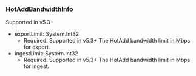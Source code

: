 ### HotAddBandwidthInfo
Supported in v5.3+

- exportLimit: System.Int32
  - Required. Supported in v5.3+
  The HotAdd bandwidth limit in Mbps for export.
- ingestLimit: System.Int32
  - Required. Supported in v5.3+
  The HotAdd bandwidth limit in Mbps for ingest.
